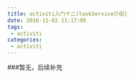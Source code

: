 ```yaml
---
title: activiti入门十二(taskService介绍)
date: 2016-11-02 11:17:05
tags:
 - activiti
categories:
 - activiti
---
```


###暂无，后续补充